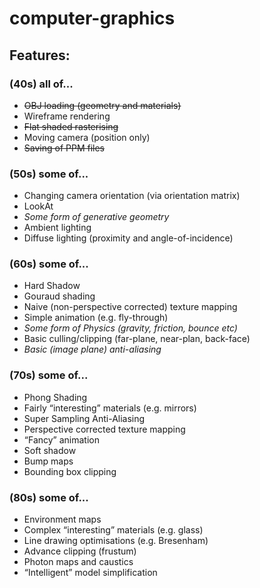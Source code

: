 # computer-graphics

## Features:  
### (40s) all of...
* ~~OBJ loading (geometry and materials)~~
* Wireframe rendering
* ~~Flat shaded rasterising~~
* Moving camera (position only)
* ~~Saving of PPM files~~

### (50s) some of...
* Changing camera orientation (via orientation matrix)
* LookAt
* _Some form of generative geometry_
* Ambient lighting
* Diffuse lighting (proximity and angle-of-incidence)


### (60s) some of...
* Hard Shadow
* Gouraud shading
* Naive (non-perspective corrected) texture mapping
* Simple animation (e.g. fly-through)
* _Some form of Physics (gravity, friction, bounce etc)_
* Basic culling/clipping (far-plane, near-plan, back-face)
* _Basic (image plane) anti-aliasing_

### (70s) some of...
* Phong Shading
* Fairly “interesting” materials (e.g. mirrors)
* Super Sampling Anti-Aliasing
* Perspective corrected texture mapping
* “Fancy” animation
* Soft shadow
* Bump maps
* Bounding box clipping

### (80s) some of...
* Environment maps
* Complex “interesting” materials (e.g. glass)
* Line drawing optimisations (e.g. Bresenham)
* Advance clipping (frustum)
* Photon maps and caustics
* “Intelligent” model simplification


